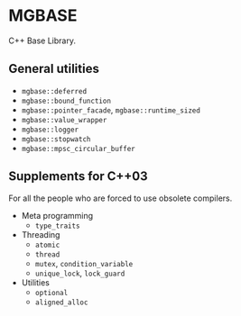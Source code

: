 
MGBASE
======

C++ Base Library.

General utilities
-----------------

- `mgbase::deferred`
- `mgbase::bound_function`
- `mgbase::pointer_facade`, `mgbase::runtime_sized`
- `mgbase::value_wrapper`
- `mgbase::logger`
- `mgbase::stopwatch`
- `mgbase::mpsc_circular_buffer`

Supplements for C++03
---------------------

For all the people who are forced to use obsolete compilers.

- Meta programming
    - `type_traits`
- Threading
    - `atomic`
    - `thread`
    - `mutex`, `condition_variable`
    - `unique_lock`, `lock_guard`
- Utilities
    - `optional`
    - `aligned_alloc`

